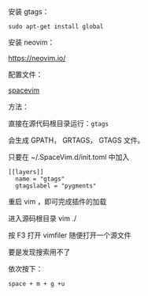 安装 gtags：

```
sudo apt-get install global
```

安装 neovim：

https://neovim.io/

配置文件：

[spacevim](spacevim.org/cn)



方法：

直接在源代码根目录运行：`gtags`

会生成 GPATH， GRTAGS， GTAGS 文件。



只要在 ~/.SpaceVim.d/init.toml 中加入

```
[[layers]]
  name = "gtags"
  gtagslabel = "pygments"
```

重启 vim ，即可完成插件的加载

进入源码根目录 vim ./

按 F3 打开 vimfiler 随便打开一个源文件

要是发现搜索用不了

依次按下：

```
space + m + g +u
```

